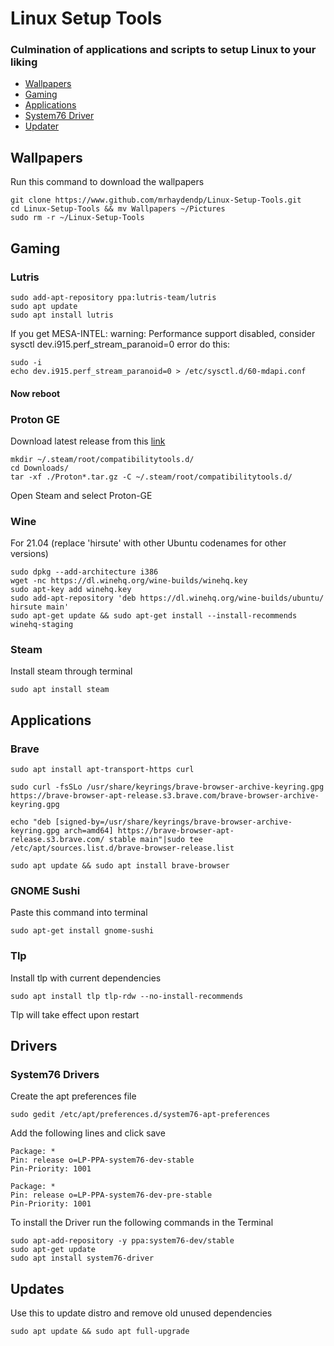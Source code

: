 # Linux Setup Tools
### Culmination of applications and scripts to setup Linux to your liking
- [Wallpapers](https://github.com/mrhaydendp/Linux-Setup-Tools/blob/main/README.md#wallpapers)
- [Gaming](https://github.com/mrhaydendp/Linux-Setup-Tools/blob/main/README.md#gaming)
- [Applications](https://github.com/mrhaydendp/Linux-Setup-Tools/blob/main/README.md#applications)
- [System76 Driver](https://github.com/mrhaydendp/Linux-Setup-Tools/blob/main/README.md#drivers)
- [Updater](https://github.com/mrhaydendp/Linux-Setup-Tools/blob/main/README.md#updates)

## Wallpapers
Run this command to download the wallpapers
```
git clone https://www.github.com/mrhaydendp/Linux-Setup-Tools.git
cd Linux-Setup-Tools && mv Wallpapers ~/Pictures
sudo rm -r ~/Linux-Setup-Tools
```

## Gaming
### Lutris
```
sudo add-apt-repository ppa:lutris-team/lutris
sudo apt update
sudo apt install lutris
```
If you get MESA-INTEL: warning: Performance support disabled, consider sysctl dev.i915.perf_stream_paranoid=0 error do this:
```
sudo -i
echo dev.i915.perf_stream_paranoid=0 > /etc/sysctl.d/60-mdapi.conf
```
#### Now reboot
### Proton GE
Download latest release from this [link](https://github.com/GloriousEggroll/proton-ge-custom/releases)
```
mkdir ~/.steam/root/compatibilitytools.d/
cd Downloads/
tar -xf ./Proton*.tar.gz -C ~/.steam/root/compatibilitytools.d/
```
Open Steam and select Proton-GE

### Wine
For 21.04 (replace 'hirsute' with other Ubuntu codenames for other versions)
```
sudo dpkg --add-architecture i386
wget -nc https://dl.winehq.org/wine-builds/winehq.key
sudo apt-key add winehq.key
sudo add-apt-repository 'deb https://dl.winehq.org/wine-builds/ubuntu/ hirsute main'
sudo apt-get update && sudo apt-get install --install-recommends winehq-staging
```

### Steam
Install steam through terminal
```
sudo apt install steam
```

## Applications
### Brave
```
sudo apt install apt-transport-https curl

sudo curl -fsSLo /usr/share/keyrings/brave-browser-archive-keyring.gpg https://brave-browser-apt-release.s3.brave.com/brave-browser-archive-keyring.gpg

echo "deb [signed-by=/usr/share/keyrings/brave-browser-archive-keyring.gpg arch=amd64] https://brave-browser-apt-release.s3.brave.com/ stable main"|sudo tee /etc/apt/sources.list.d/brave-browser-release.list

sudo apt update && sudo apt install brave-browser
```
### GNOME Sushi
Paste this command into terminal
```
sudo apt-get install gnome-sushi
```

### Tlp
Install tlp with current dependencies
```
sudo apt install tlp tlp-rdw --no-install-recommends
```
Tlp will take effect upon restart

## Drivers
### System76 Drivers
Create the apt preferences file
```
sudo gedit /etc/apt/preferences.d/system76-apt-preferences
```

Add the following lines and click save
```
Package: *
Pin: release o=LP-PPA-system76-dev-stable
Pin-Priority: 1001

Package: *
Pin: release o=LP-PPA-system76-dev-pre-stable
Pin-Priority: 1001
```

To install the Driver run the following commands in the Terminal
```
sudo apt-add-repository -y ppa:system76-dev/stable
sudo apt-get update
sudo apt install system76-driver
```

## Updates
Use this to update distro and remove old unused dependencies
```
sudo apt update && sudo apt full-upgrade
```
